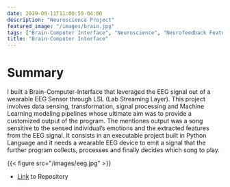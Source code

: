 ```yaml
---
date: 2019-09-11T11:00:59-04:00
description: "Neuroscience Project"
featured_image: "/images/brain.jpg"
tags: ["Brain-Computer Interface", "Neuroscience", "Neurofeedback Feature Extraction"]
title: "Brain-Computer Interface"
---
```


# Summary

I built a Brain-Computer-Interface that leveraged the EEG signal out of a wearable EEG Sensor through LSL (Lab Streaming Layer). This project involves data sensing, transformation, signal processing and Machine Learning modeling pipelines whose ultimate aim was to provide a customized output of the program. The mentiones output was a song sensitive to the sensed individual’s emotions and the extracted features from the EEG signal. It consists in an executable project built in Python Language and it needs a wearable EEG device to emit a signal that the further program collects, processes and finally decides which song to play.

{{< figure src="/images/eeg.jpg" >}}


* [Link](https://github.com/alejo-perez-upc-77/GANs-Lymphocytes-Bachelor_Thesis) to Repository
